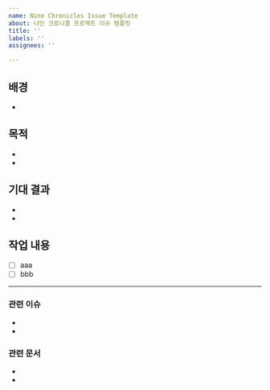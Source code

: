 ```yaml
---
name: Nine Chronicles Issue Template
about: 나인 크로니클 프로젝트 이슈 탬플릿
title: ''
labels: ''
assignees: ''

---
```


## 배경
- 

## 목적
- 
- 

## 기대 결과
- 
- 
 
## 작업 내용
- [ ] aaa
- [ ] bbb

---

### 관련 이슈
- 
- 

### 관련 문서
- 
-
